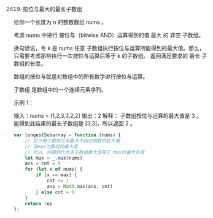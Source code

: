 2419. 按位与最大的最长子数组

给你一个长度为 n 的整数数组 nums 。

考虑 nums 中进行 按位与（bitwise AND）运算得到的值 最大 的 非空 子数组。

换句话说，令 k 是 nums 任意 子数组执行按位与运算所能得到的最大值。那么，只需要考虑那些执行一次按位与运算后等于 k 的子数组。
返回满足要求的 最长 子数组的长度。

数组的按位与就是对数组中的所有数字进行按位与运算。

子数组 是数组中的一个连续元素序列。

 

示例 1：

输入：nums = [1,2,3,3,2,2]
输出：2
解释：
子数组按位与运算的最大值是 3 。
能得到此结果的最长子数组是 [3,3]，所以返回 2 。
```js
var longestSubarray = function (nums) {
    // 由于两个数按位与最大不超过两数的较大值
    // 设max为数组的最大值
    // 所以，问题转化为求子数组最大值等于 max的最大长度
    let max = _.max(nums)
    ans = cnt = 0
    for (let x of nums) {
        if (x == max) {
            cnt += 1
            ans = Math.max(ans, cnt)
        } else cnt = 0
    }
    return res
};